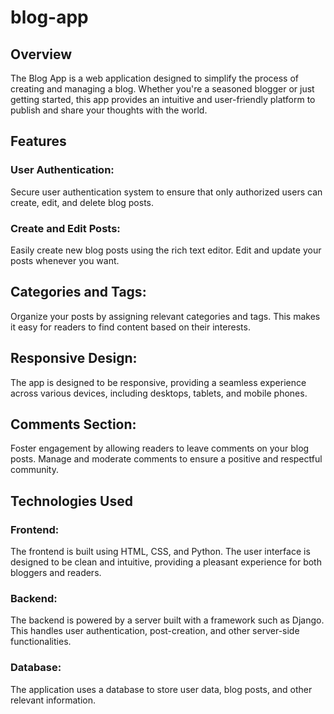 # blog-app

## Overview
The Blog App is a web application designed to simplify the process of creating and managing a blog. Whether you're a seasoned blogger or just getting started, this app provides an intuitive and user-friendly platform to publish and share your thoughts with the world.

## Features
### User Authentication: 
Secure user authentication system to ensure that only authorized users can create, edit, and delete blog posts.

### Create and Edit Posts: 
Easily create new blog posts using the rich text editor. Edit and update your posts whenever you want.

## Categories and Tags:
Organize your posts by assigning relevant categories and tags. This makes it easy for readers to find content based on their interests.

## Responsive Design: 
The app is designed to be responsive, providing a seamless experience across various devices, including desktops, tablets, and mobile phones.

## Comments Section: 
Foster engagement by allowing readers to leave comments on your blog posts. Manage and moderate comments to ensure a positive and respectful community.

## Technologies Used
### Frontend:
The frontend is built using HTML, CSS, and Python. The user interface is designed to be clean and intuitive, providing a pleasant experience for both bloggers and readers.

### Backend: 
The backend is powered by a server built with a framework such as Django. This handles user authentication, post-creation, and other server-side functionalities.

### Database: 
The application uses a database to store user data, blog posts, and other relevant information.
